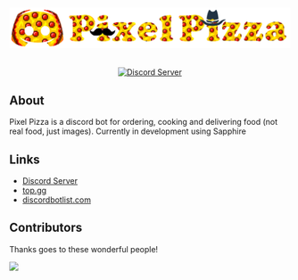 <div align="center">
	<br>
	<p><img src="https://raw.githubusercontent.com/PixelPizza/Images/main/ppbot2-text.png" alt="Pixel Pizza Logo"></p>
	<br>
	<a href="https://discord.gg/MzbsFPe"><img src="https://img.shields.io/discord/709698572035162143?color=5865F2&logo=discord&logoColor=white" alt="Discord Server"></a>
</div>

## About

Pixel Pizza is a discord bot for ordering, cooking and delivering food (not real food, just images). Currently in development using Sapphire

## Links

- [Discord Server](https://discord.gg/MzbsFPe)
- [top.gg](https://top.gg/bot/709705136259334296)
- [discordbotlist.com](https://discordbotlist.com/bots/pixel-pizza)

## Contributors

Thanks goes to these wonderful people!

<a href="https://github.com/PixelPizza/Bot/graphs/contributors">
  <img src="https://contrib.rocks/image?repo=PixelPizza/Bot" />
</a>
